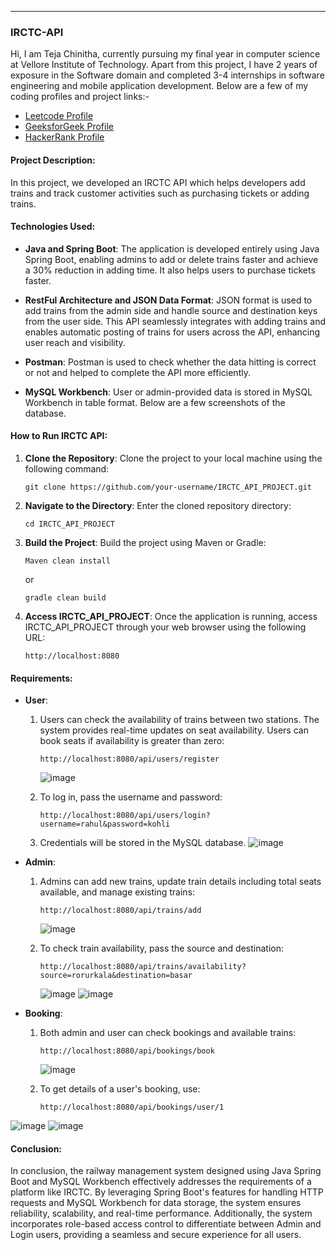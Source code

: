 
---

### IRCTC-API

Hi, I am Teja Chinitha, currently pursuing my final year in computer science at Vellore Institute of Technology. Apart from this project, I have 2 years of exposure in the Software domain and completed 3-4 internships in software engineering and mobile application development. Below are a few of my coding profiles and project links:-

- [Leetcode Profile](https://leetcode.com/Teja_07/)
- [GeeksforGeek Profile](https://auth.geeksforgeeks.org/user/chinthateja07)
- [HackerRank Profile](https://www.hackerrank.com/profile/chinthateja07)

#### Project Description:

In this project, we developed an IRCTC API which helps developers add trains and track customer activities such as purchasing tickets or adding trains.

#### Technologies Used:

- **Java and Spring Boot**: The application is developed entirely using Java Spring Boot, enabling admins to add or delete trains faster and achieve a 30% reduction in adding time. It also helps users to purchase tickets faster.
  
- **RestFul Architecture and JSON Data Format**: JSON format is used to add trains from the admin side and handle source and destination keys from the user side. This API seamlessly integrates with adding trains and enables automatic posting of trains for users across the API, enhancing user reach and visibility.
  
- **Postman**: Postman is used to check whether the data hitting is correct or not and helped to complete the API more efficiently.
  
- **MySQL Workbench**: User or admin-provided data is stored in MySQL Workbench in table format. Below are a few screenshots of the database.

#### How to Run IRCTC API:

1. **Clone the Repository**: Clone the project to your local machine using the following command:
   ```
   git clone https://github.com/your-username/IRCTC_API_PROJECT.git
   ```

2. **Navigate to the Directory**: Enter the cloned repository directory:
   ```
   cd IRCTC_API_PROJECT
   ```

3. **Build the Project**: Build the project using Maven or Gradle:
   ```
   Maven clean install
   ```
   or
   ```
   gradle clean build
   ```

4. **Access IRCTC_API_PROJECT**: Once the application is running, access IRCTC_API_PROJECT through your web browser using the following URL:
   ```
   http://localhost:8080
   ```

#### Requirements:

- **User**:
  1. Users can check the availability of trains between two stations. The system provides real-time updates on seat
     availability. Users can book seats if availability is greater than zero:
     ```
     http://localhost:8080/api/users/register
     ```
     ![image](https://github.com/Teja-07/IRCTC_API_PROJECT/assets/82213085/617a177a-94a0-49bd-bb6f-5c5eb0b77b8c)

  2. To log in, pass the username and password:
     ```
     http://localhost:8080/api/users/login?username=rahul&password=kohli
     ```
  3. Credentials will be stored in the MySQL database.
    ![image](https://github.com/Teja-07/IRCTC_API_PROJECT/assets/82213085/14429c34-587a-4751-8a4d-2176ef4842f3)

  
- **Admin**:
  1. Admins can add new trains, update train details including total seats available, and manage existing trains:
     ```
     http://localhost:8080/api/trains/add
     ```
     ![image](https://github.com/Teja-07/IRCTC_API_PROJECT/assets/82213085/c711fe06-55b2-4d16-81ee-7f8f0cc991a3)

  2. To check train availability, pass the source and destination:
     ```
     http://localhost:8080/api/trains/availability?source=rorurkala&destination=basar
     ```
     ![image](https://github.com/Teja-07/IRCTC_API_PROJECT/assets/82213085/10543c40-cdaa-45ab-9293-350bd3912c74)
     ![image](https://github.com/Teja-07/IRCTC_API_PROJECT/assets/82213085/1a8b86a5-0255-4f69-be5f-3728e25adf50)


- **Booking**:
  1. Both admin and user can check bookings and available trains:
     ```
     http://localhost:8080/api/bookings/book
     ```
     ![image](https://github.com/Teja-07/IRCTC_API_PROJECT/assets/82213085/6ddcf9da-a057-4835-905d-51b95169ccb5)

  2. To get details of a user's booking, use:
     ```
     http://localhost:8080/api/bookings/user/1
     ```
![image](https://github.com/Teja-07/IRCTC_API_PROJECT/assets/82213085/aa72103a-9b0d-4220-92c1-e65c6351c8dc)
![image](https://github.com/Teja-07/IRCTC_API_PROJECT/assets/82213085/0cd100a2-acad-47aa-83cc-08f5db7e97dc)


#### Conclusion:
In conclusion, the railway management system designed using Java Spring Boot and MySQL Workbench effectively 
addresses the requirements of a platform like IRCTC. By leveraging Spring Boot's features for handling HTTP 
requests and MySQL Workbench for data storage, the system ensures reliability, scalability, and real-time 
performance. Additionally, the system incorporates role-based access control to differentiate between Admin 
and Login users, providing a seamless and secure experience for all users.
